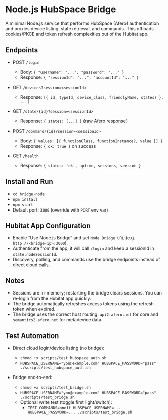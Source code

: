 # Node.js HubSpace Bridge

A minimal Node.js service that performs HubSpace (Afero) authentication and proxies device listing, state retrieval, and commands. This offloads cookies/PKCE and token refresh complexities out of the Hubitat app.

## Endpoints

- POST `/login`
  - Body: `{ "username": "...", "password": "..." }`
  - Response: `{ "sessionId": "...", "accountId": "..." }`

- GET `/devices?session=<sessionId>`
  - Response: `[{ id, typeId, device_class, friendlyName, states? }, ...]`

- GET `/state/{id}?session=<sessionId>`
  - Response: `{ states: [...] }` (raw Afero response)

- POST `/command/{id}?session=<sessionId>`
  - Body: `{ values: [{ functionClass, functionInstance?, value }] }`
  - Response: `{ ok: true }` on success

- GET `/health`
  - Response: `{ status: 'ok', uptime, sessions, version }`

## Install and Run

- `cd bridge-node`
- `npm install`
- `npm start`
- Default port: `3000` (override with `PORT` env var)

## Hubitat App Configuration

- Enable “Use Node.js Bridge” and set `Node Bridge URL` (e.g. `http://<bridge-ip>:3000`).
- Authenticate from the app; it will call `/login` and keep a sessionId in `state.nodeSessionId`.
- Discovery, polling, and commands use the bridge endpoints instead of direct cloud calls.

## Notes

- Sessions are in-memory; restarting the bridge clears sessions. You can re-login from the Hubitat app quickly.
- The bridge automatically refreshes access tokens using the refresh token when expired.
- The bridge uses the correct host routing: `api2.afero.net` for core and `semantics2.afero.net` for metadevice data.

## Test Automation

- Direct cloud login/device listing (no bridge):
  - `chmod +x scripts/test_hubspace_auth.sh`
  - `HUBSPACE_USERNAME="you@example.com" HUBSPACE_PASSWORD="pass" ./scripts/test_hubspace_auth.sh`

- Bridge end‑to‑end:
  - `chmod +x scripts/test_bridge.sh`
  - `HUBSPACE_USERNAME="you@example.com" HUBSPACE_PASSWORD="pass" ./scripts/test_bridge.sh`
  - Optional write test (toggle first light/switch):
    - `TEST_COMMANDS=onoff HUBSPACE_USERNAME=... HUBSPACE_PASSWORD=... ./scripts/test_bridge.sh`
